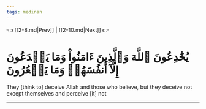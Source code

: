 ```yaml
---
tags: medinan
---
```


👈 [[2-8.md|Prev]] | [[2-10.md|Next]] 👉

# يُخَٰدِعُونَ ٱللَّهَ وَٱلَّذِينَ ءَامَنُواْ وَمَا يَخۡدَعُونَ إِلَّآ أَنفُسَهُمۡ وَمَا يَشۡعُرُونَ

They [think to] deceive Allah and those who believe, but they deceive not except themselves and perceive [it] not

---

